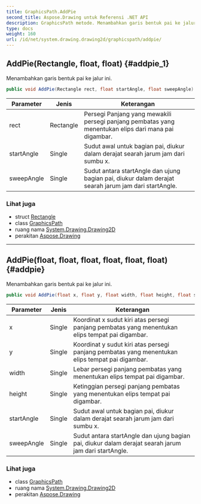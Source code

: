 ```yaml
---
title: GraphicsPath.AddPie
second_title: Aspose.Drawing untuk Referensi .NET API
description: GraphicsPath metode. Menambahkan garis bentuk pai ke jalur ini.
type: docs
weight: 160
url: /id/net/system.drawing.drawing2d/graphicspath/addpie/
---
```

## AddPie(Rectangle, float, float) {#addpie_1}

Menambahkan garis bentuk pai ke jalur ini.

```csharp
public void AddPie(Rectangle rect, float startAngle, float sweepAngle)
```

| Parameter | Jenis | Keterangan |
| --- | --- | --- |
| rect | Rectangle | Persegi Panjang yang mewakili persegi panjang pembatas yang menentukan elips dari mana pai digambar. |
| startAngle | Single | Sudut awal untuk bagian pai, diukur dalam derajat searah jarum jam dari sumbu x. |
| sweepAngle | Single | Sudut antara startAngle dan ujung bagian pai, diukur dalam derajat searah jarum jam dari startAngle. |

### Lihat juga

* struct [Rectangle](../../../system.drawing/rectangle/)
* class [GraphicsPath](../)
* ruang nama [System.Drawing.Drawing2D](../../graphicspath/)
* perakitan [Aspose.Drawing](../../../)

---

## AddPie(float, float, float, float, float, float) {#addpie}

Menambahkan garis bentuk pai ke jalur ini.

```csharp
public void AddPie(float x, float y, float width, float height, float startAngle, float sweepAngle)
```

| Parameter | Jenis | Keterangan |
| --- | --- | --- |
| x | Single | Koordinat x sudut kiri atas persegi panjang pembatas yang menentukan elips tempat pai digambar. |
| y | Single | Koordinat y sudut kiri atas persegi panjang pembatas yang menentukan elips tempat pai digambar. |
| width | Single | Lebar persegi panjang pembatas yang menentukan elips tempat pai digambar. |
| height | Single | Ketinggian persegi panjang pembatas yang menentukan elips tempat pai digambar. |
| startAngle | Single | Sudut awal untuk bagian pai, diukur dalam derajat searah jarum jam dari sumbu x. |
| sweepAngle | Single | Sudut antara startAngle dan ujung bagian pai, diukur dalam derajat searah jarum jam dari startAngle. |

### Lihat juga

* class [GraphicsPath](../)
* ruang nama [System.Drawing.Drawing2D](../../graphicspath/)
* perakitan [Aspose.Drawing](../../../)


